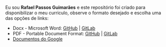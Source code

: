 Eu sou **Rafael Passos Guimarães** e este repositório foi criado para disponibilizar o meu curriculo, observe o formato desejado e escolha uma das opções de links:

  * Docx - Microsoft Word:  [GitHub](https://github.com/rapassos/Curriculo/raw/master/RafaelPassosGuimaraes.docx) | [GitLab](https://gitlab.com/rapassos/Curriculo/raw/master/RafaelPassosGuimaraes.docx)
  * PDF - Portable Document Format: [GitHub](https://github.com/rapassos/Curriculo/raw/master/RafaelPassosGuimaraes.pdf) | [GitLab](https://gitlab.com/rapassos/Curriculo/raw/master/RafaelPassosGuimaraes.pdf)
  * [Documentos do Google](https://docs.google.com/document/d/1D2jm0crAahIOs9IBQWCjNHF9Wu_gKPwtPdVhVhlyLNs/edit?usp=sharing)

